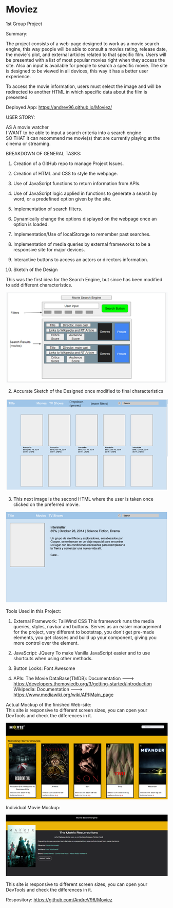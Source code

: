 # Moviez

1st Group Project

Summary:

The project consists of a web-page designed to work as a movie search engine, this way people will be able to consult a movies rating,
release date, the movie´s plot, and external articles related to that specific film. Users will be presented with a list of most popular movies right when they access the site. Also an input is available for people to search a specific movie. The site is designed to be viewed in all devices, this way it has a better user experience.

To access the movie information, users must select the image and will be redirected to another HTML in which specific data about the film is presented.

Deployed App: https://andrev96.github.io/Moviez/

USER STORY:

AS A movie watcher<br/>
I WANT to be able to input a search criteria into a search engine<br/>
SO THAT it can recommend me movie(s) that are currently playing at the cinema or streaming.

BREAKDOWN OF GENERAL TASKS:

1. Creation of a GitHub repo to manage Project Issues.
2. Creation of HTML and CSS to style the webpage.
3. Use of JavaScript functions to return information from APIs.
4. Use of JavaScript logic applied in functions to generate a search by word, or a predefined option given by the site.
5. Implementation of search filters.
6. Dynamically change the options displayed on the webpage once an option is loaded.
7. Implementation/Use of localStorage to remember past searches.
8. Implementation of media queries by external frameworks to be a responsive site for major devices.
9. Interactive buttons to access an actors or directors information.

10. Sketch of the Design

This was the first idea for the Search Engine, but since has been modified to add different characteristics.

![This Img shows the initial idea for the project](./assets/images/Sketch-of-the-design.PNG)

2. Accurate Sketch of the Designed once modified to final characteristics

![This Img shows the final mockup for the Engine](./assets/images/Final-sketch-of-design.PNG)

3. This next image is the second HTML where the user is taken once clicked on the preferred movie.

![Second HTML for the movie´s own information](./assets/images/Second-html.PNG)

Tools Used in this Project:

1. External Framework: TailWind CSS
   This framework runs the media queries, styles, navbar and buttons. Serves as an easier management for the project, very different to bootstrap, you don't get pre-made elements, you get classes and build up your component, giving you more control over the element.

2. JavaScript: JQuery
   To make Vanilla JavaScript easier and to use shortcuts when using other methods.

3. Button Looks: Font Awesome

4. APIs:
   The Movie DataBase(TMDB): Documentation ---> https://developers.themoviedb.org/3/getting-started/introduction<br/>
   Wikipedia: Documentation ---> https://www.mediawiki.org/wiki/API:Main_page<br/>

Actual Mockup of the finished Web-site:<br/>
This site is responsive to different screen sizes, you can open your DevTools and check the differences in it.

![Final Look of Mockup1](./assets/images/Homepage.PNG)

Individual Movie Mockup:

![Final Look of Mockup](./assets/images/Movie-ss.PNG)

This site is responsive to different screen sizes, you can open your DevTools and check the differences in it.

Respository: https://github.com/AndreV96/Moviez
